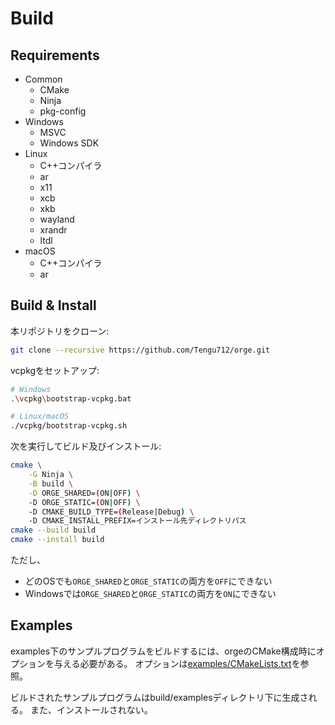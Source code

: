 # Build

## Requirements

- Common
  - CMake
  - Ninja
  - pkg-config
- Windows
  - MSVC
  - Windows SDK
- Linux
  - C++コンパイラ
  - ar
  - x11
  - xcb
  - xkb
  - wayland
  - xrandr
  - ltdl
- macOS
  - C++コンパイラ
  - ar

## Build & Install

本リポジトリをクローン:

```sh
git clone --recursive https://github.com/Tengu712/orge.git
```

vcpkgをセットアップ:

```sh
# Windows
.\vcpkg\bootstrap-vcpkg.bat

# Linux/macOS
./vcpkg/bootstrap-vcpkg.sh
```

次を実行してビルド及びインストール:

```sh
cmake \
	-G Ninja \
	-B build \
	-D ORGE_SHARED=(ON|OFF) \
	-D ORGE_STATIC=(ON|OFF) \
	-D CMAKE_BUILD_TYPE=(Release|Debug) \
	-D CMAKE_INSTALL_PREFIX=インストール先ディレクトリパス
cmake --build build
cmake --install build
```

ただし、

- どのOSでも`ORGE_SHARED`と`ORGE_STATIC`の両方を`OFF`にできない
- Windowsでは`ORGE_SHARED`と`ORGE_STATIC`の両方を`ON`にできない

## Examples

examples下のサンプルプログラムをビルドするには、orgeのCMake構成時にオプションを与える必要がある。
オプションは[examples/CMakeLists.txt](../examples/CMakeLists.txt)を参照。

ビルドされたサンプルプログラムはbuild/examplesディレクトリ下に生成される。
また、インストールされない。
